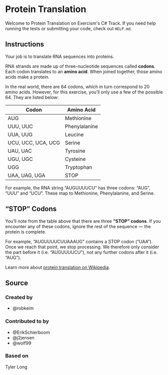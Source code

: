 # Protein Translation

Welcome to Protein Translation on Exercism's C# Track.
If you need help running the tests or submitting your code, check out `HELP.md`.

## Instructions

Your job is to translate RNA sequences into proteins.

RNA strands are made up of three-nucleotide sequences called **codons**.
Each codon translates to an **amino acid**.
When joined together, those amino acids make a protein.

In the real world, there are 64 codons, which in turn correspond to 20 amino acids.
However, for this exercise, you’ll only use a few of the possible 64.
They are listed below:

| Codon              | Amino Acid    |
| ------------------ | ------------- |
| AUG                | Methionine    |
| UUU, UUC           | Phenylalanine |
| UUA, UUG           | Leucine       |
| UCU, UCC, UCA, UCG | Serine        |
| UAU, UAC           | Tyrosine      |
| UGU, UGC           | Cysteine      |
| UGG                | Tryptophan    |
| UAA, UAG, UGA      | STOP          |

For example, the RNA string “AUGUUUUCU” has three codons: “AUG”, “UUU” and “UCU”.
These map to Methionine, Phenylalanine, and Serine.

## “STOP” Codons

You’ll note from the table above that there are three **“STOP” codons**.
If you encounter any of these codons, ignore the rest of the sequence — the protein is complete.

For example, “AUGUUUUCUUAAAUG” contains a STOP codon (“UAA”).
Once we reach that point, we stop processing.
We therefore only consider the part before it (i.e. “AUGUUUUCU”), not any further codons after it (i.e. “AUG”).

Learn more about [protein translation on Wikipedia][protein-translation].

[protein-translation]: https://en.wikipedia.org/wiki/Translation_(biology)

## Source

### Created by

- @robkeim

### Contributed to by

- @ErikSchierboom
- @j2jensen
- @wolf99

### Based on

Tyler Long